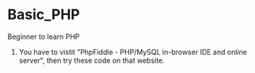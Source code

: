 # Basic_PHP
Beginner to learn PHP
1. You have to vistit "PhpFiddle - PHP/MySQL in-browser IDE and online server", then try these code on that website.
